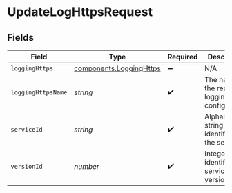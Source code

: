 # UpdateLogHttpsRequest


## Fields

| Field                                                                     | Type                                                                      | Required                                                                  | Description                                                               | Example                                                                   |
| ------------------------------------------------------------------------- | ------------------------------------------------------------------------- | ------------------------------------------------------------------------- | ------------------------------------------------------------------------- | ------------------------------------------------------------------------- |
| `loggingHttps`                                                            | [components.LoggingHttps](../../../sdk/models/components/logginghttps.md) | :heavy_minus_sign:                                                        | N/A                                                                       |                                                                           |
| `loggingHttpsName`                                                        | *string*                                                                  | :heavy_check_mark:                                                        | The name for the real-time logging configuration.                         | test-log-endpoint                                                         |
| `serviceId`                                                               | *string*                                                                  | :heavy_check_mark:                                                        | Alphanumeric string identifying the service.                              | SU1Z0isxPaozGVKXdv0eY                                                     |
| `versionId`                                                               | *number*                                                                  | :heavy_check_mark:                                                        | Integer identifying a service version.                                    | 1                                                                         |
